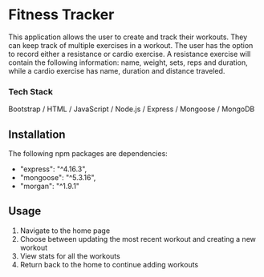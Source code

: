 # Fitness Tracker

This application allows the user to create and track their workouts. They can keep track of multiple exercises in a workout. The user has the option to record either a resistance or cardio exercise. A resistance exercise will contain the following information: name, weight, sets, reps and duration, while a cardio exercise has name, duration and distance traveled.

### Tech Stack

Bootstrap / HTML / JavaScript / Node.js / Express / Mongoose / MongoDB

## Installation

The following npm packages are dependencies:

- "express": "^4.16.3",
- "mongoose": "^5.3.16",
- "morgan": "^1.9.1"

## Usage

1. Navigate to the home page
2. Choose between updating the most recent workout and creating a new workout
3. View stats for all the workouts
4. Return back to the home to continue adding workouts

